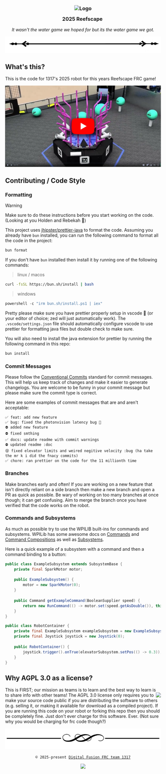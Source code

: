 <h3 align="center">
    <img src="https://www.firstinspires.org/sites/default/files/2024-banner/frc_reefscape.gif" width="200" alt="Logo"/><br/>
    <span>2025 Reefscape</span>
    <img src="https://raw.githubusercontent.com/taciturnaxolotl/carriage/main/.github/images/transparent.png" height="30" width="0px"/>
</h3>

<p align="center">
    <i>It wasn't the water game we hoped for but its the water game we got.</i>
</p>

<p align="center">
	<img src="https://raw.githubusercontent.com/taciturnaxolotl/carriage/main/.github/images/line-break-thin.svg" />
</p>

## What's this?

This is the code for 1317's 2025 robot for this years Reefscape FRC game!

<p align="center">
    <a href="https://www.youtube.com/watch?v=YWbxcjlY9JY">
        <img src="https://raw.githubusercontent.com/df1317/2025-reefscape/main/.github/images/reefscape.webp" alt="reefscape game animation cover image"/>
    </a>
</p>

## Contributing / Code Style

### Formatting

> [!WARNING]
> Make sure to do these instructions before you start working on the code. (Looking at you Holden and Rebekah 👀)

This project uses [jhipster/prettier-java](https://github.com/jhipster/prettier-java) to format the code. Assuming you already have `bun` installed, you can run the following command to format all the code in the project:

```bash
bun format
```

If you don't have `bun` installed then install it by running one of the following commands:

> linux / macos
```bash
curl -fsSL https://bun.sh/install | bash
```

> windows
```powershell
powershell -c "irm bun.sh/install.ps1 | iex"
```

Pretty please make sure you have prettier properly setup in vscode 🥺 (or your editor of choice; zed will just automatically work). The `.vscode/settings.json` file should automatically configure vscode to use prettier for formatting java files but double check to make sure.

You will also need to install the java extension for prettier by running the following command in this repo:

```bash
bun install
```

### Commit Messages

Please follow the [Conventional Commits](https://www.conventionalcommits.org/en/v1.0.0/) standard for commit messages. This will help us keep track of changes and make it easier to generate changelogs. You are welcome to be funny in your commit message but please make sure the commit type is correct.

Here are some examples of commit messages that are and aren't acceptable:

```plaintext
✅ feat: add new feature
✅ bug: fixed the photonvision latency bug 🐞
⛔ added new feature
⛔ fixed smthing
✅ docs: update readme with commit warnings
⛔ updated readme :doc
😵 fixed elevator limits and weired negitive velocity :bug (ha take the mr k i did the fnacy commits)
✅ chore: ran prettier on the code for the 11 millionth time
```

### Branches

Make branches early and often! If you are working on a new feature that isn't directly reliant on a side branch then make a new branch and open a PR as quick as possible. Be wary of working on too many branches at once though; it can get confusing. Aim to merge the branch once you have verified that the code works on the robot.

### Commands and Subsystems

As much as possible try to use the WPILIB built-ins for commands and subsystems. WPILib has some awesome docs on [Commands](https://docs.wpilib.org/en/latest/docs/software/commandbased/commands.html) and [Command Compositions](https://docs.wpilib.org/en/latest/docs/software/commandbased/command-compositions.html) as well as [Subsystems](https://docs.wpilib.org/en/latest/docs/software/commandbased/subsystems.html).

Here is a quick example of a subsystem with a command and then a command binding to a button:

```java
public class ExampleSubsystem extends SubsystemBase {
    private final SparkMotor motor;
    
    public ExampleSubsystem() {
        motor = new SparkMotor(0);
    }
    
    public Command getExampleCommand(BooleanSupplier speed) {
        return new RunCommand(() -> motor.set(speed.getAsDouble()), this);
    }
}
```

```java
public class RobotContainer {
    private final ExampleSubsystem exampleSubsystem = new ExampleSubsystem();
    private final Joystick joystick = new Joystick(0);
    
    public RobotContainer() {
        joystick.trigger().onTrue(elevatorSubsystem.setPos(() -> 0.3));
    }
}
```

## Why AGPL 3.0 as a license?

This is FIRST; our mission as teams is to learn and the best way to learn is to
share info with other teams!
<img src="https://cachet.dunkirk.sh/emojis/kitty-gun/r" align="right" /> The
AGPL 3.0 license only requires you to make your source code public if you are
distributing the software to others (e.g. selling it, or making it available for
download as a compiled project). If you are running this code on your robot or
forking this repo then you should be completely fine. Just don't ever charge for
this software. Ever. (Not sure why you would be charging for frc code though?)

<p align="center">
	<img src="https://raw.githubusercontent.com/taciturnaxolotl/carriage/main/.github/images/line-break.svg" />
</p>

<p align="center">
	<code>&copy 2025-present <a href="https://github.com/df1317">Digital Fusion FRC team 1317</a></code>
</p>

<p align="center">
	<a href="https://github.com/df1317/2025-reefscape/blob/main/LICENSE.md"><img src="https://img.shields.io/static/v1.svg?style=for-the-badge&label=License&message=AGPL 3.0&logoColor=d9e0ee&colorA=363a4f&colorB=b7bdf8"/></a>
</p>
